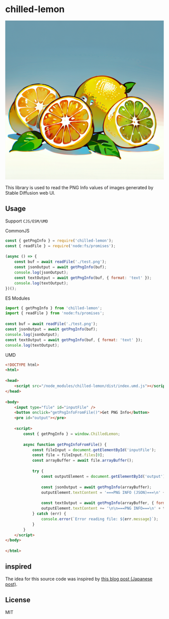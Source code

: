 # chilled-lemon
![project logo](./logo/project-logo.png)

This library is used to read the PNG Info values of images generated by Stable Diffusion web UI.

## Usage

Support `CJS/ESM/UMD`

CommonJS

```javascript
const { getPngInfo } = require('chilled-lemon');
const { readFile } = require('node:fs/promises');

(async () => {
    const buf = await readFile('./test.png');
    const jsonOutput = await getPngInfo(buf);
    console.log(jsonOutput);
    const textOutput = await getPngInfo(buf, { format: 'text' });
    console.log(textOutput);
})();
```

ES Modules

```javascript
import { getPngInfo } from 'chilled-lemon';
import { readFile } from 'node:fs/promises';

const buf = await readFile('./test.png');
const jsonOutput = await getPngInfo(buf);
console.log(jsonOutput);
const textOutput = await getPngInfo(buf, { format: 'text' });
console.log(textOutput);
```


UMD

```html
<!DOCTYPE html>
<html>

<head>
    <script src="/node_modules/chilled-lemon/dist/index.umd.js"></script>
</head>

<body>
    <input type="file" id="inputFile" />
    <button onclick="getPngInfoFromFile()">Get PNG Info</button>
    <pre id="output"></pre>

    <script>
        const { getPngInfo } = window.ChilledLemon;

        async function getPngInfoFromFile() {
            const fileInput = document.getElementById('inputFile');
            const file = fileInput.files[0];
            const arrayBuffer = await file.arrayBuffer();

            try {
                const outputElement = document.getElementById('output');

                const jsonOutput = await getPngInfo(arrayBuffer);
                outputElement.textContent = '===PNG INFO (JSON)===\n' + jsonOutput;

                const textOutput = await getPngInfo(arrayBuffer, { format: 'text' });
                outputElement.textContent += '\n\n===PNG INFO===\n' + textOutput;
            } catch (err) {
                console.error(`Error reading file: ${err.message}`);
            }
        }
    </script>
</body>

</html>
```

## inspired

The idea for this source code was inspired by [this blog post (Japanese post)](https://qiita.com/javacommons/items/472e85be1b11098172b3).

## License

MIT